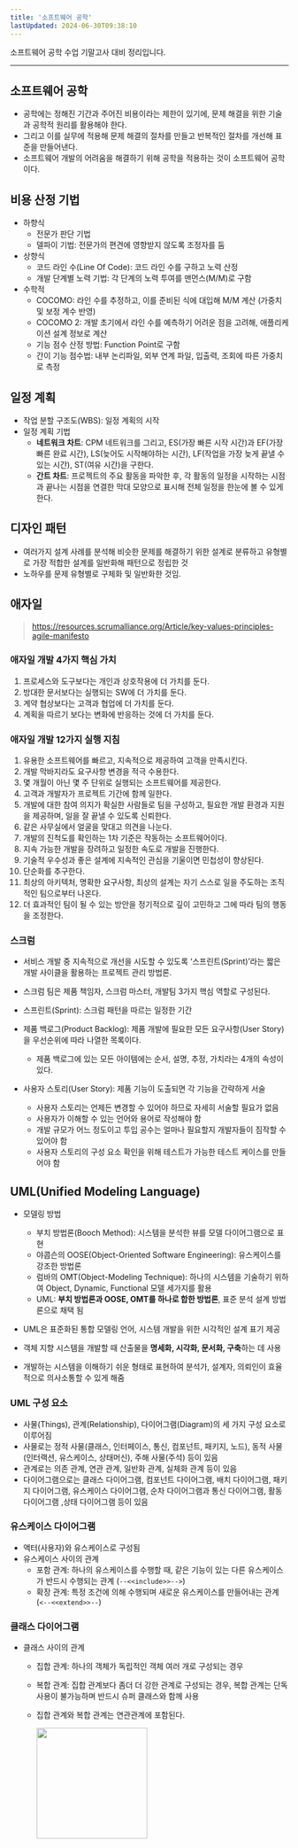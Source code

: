 ```yaml
---
title: '소프트웨어 공학'
lastUpdated: 2024-06-30T09:38:10
---
```

소프트웨어 공학 수업 기말고사 대비 정리입니다.

---

## 소프트웨어 공학

- 공학에는 정해진 기간과 주어진 비용이라는 제한이 있기에, 문제 해결을 위한 기술과 공학적 원리를 활용해야 한다. 
- 그리고 이를 실무에 적용해 문제 해결의 절차를 만들고 반복적인 절차를 개선해 표준을 만들어낸다. 
- 소프트웨어 개발의 어려움을 해결하기 위해 공학을 적용하는 것이 소프트웨어 공학이다.

## 비용 산정 기법

- 하향식
    - 전문가 판단 기법
    - 델파이 기법: 전문가의 편견에 영향받지 않도록 조정자를 둠
- 상향식
    - 코드 라인 수(Line Of Code): 코드 라인 수를 구하고 노력 산정
    - 개발 단계별 노력 기법: 각 단계의 노력 투여를 맨먼스(M/M)로 구함
- 수학적
    - COCOMO: 라인 수를 추정하고, 이를 준비된 식에 대입해 M/M 계산 (가중치 및 보정 계수 반영)
    - COCOMO 2: 개발 초기에서 라인 수를 예측하기 어려운 점을 고려해, 애플리케이션 설계 정보로 계산
    - 기능 점수 산정 방법: Function Point로 구함
    - 간이 기능 점수법: 내부 논리파일, 외부 연계 파일, 입출력, 조회에 따른 가중치로 측정

## 일정 계획

- 작업 분할 구조도(WBS): 일정 계획의 시작 
- 일정 계획 기법
    - **네트워크 차트**: CPM 네트워크를 그리고, ES(가장 빠른 시작 시간)과 EF(가장 빠른 완료 시간), LS(늦어도 시작해야하는 시간), LF(작업을 가장 늦게 끝낼 수 있는 시간), ST(여유 시간)을 구한다. 
    - **간트 차트**: 프로젝트의 주요 활동을 파악한 후, 각 활동의 일정을 시작하는 시점과 끝나는 시점을 연결한 막대 모양으로 표시해 전체 일정을 한눈에 볼 수 있게 한다. 

## 디자인 패턴

- 여러가지 설계 사례를 분석해 비슷한 문제를 해결하기 위한 설계로 분류하고 유형별로 가장 적합한 설계를 일반화해 패턴으로 정립한 것
- 노하우를 문제 유형별로 구체화 및 일반화한 것임.

## 애자일

> https://resources.scrumalliance.org/Article/key-values-principles-agile-manifesto

### 애자일 개발 4가지 핵심 가치
1. 프로세스와 도구보다는 개인과 상호작용에 더 가치를 둔다.
2. 방대한 문서보다는 실행되는 SW에 더 가치를 둔다.
3. 계약 협상보다는 고객과 협업에 더 가치를 둔다.
4. 계획을 따르기 보다는 변화에 반응하는 것에 더 가치를 둔다.

### 애자일 개발 12가지 실행 지침

1. 유용한 소프트웨어를 빠르고, 지속적으로 제공하여 고객을 만족시킨다.
2. 개발 막바지라도 요구사항 변경을 적극 수용한다.
3. 몇 개월이 아닌 몇 주 단위로 실행되는 소프트웨어를 제공한다.
4. 고객과 개발자가 프로젝트 기간에 함께 일한다.
5. 개발에 대한 참여 의지가 확실한 사람들로 팀을 구성하고, 필요한 개발 환경과 지원을 제공하며, 일을 잘 끝낼 수 있도록 신뢰한다.
6. 같은 사무실에서 얼굴을 맞대고 의견을 나눈다.
7. 개발의 진척도를 확인하는 1차 기준은 작동하는 소프트웨어이다.
8. 지속 가능한 개발을 장려하고 일정한 속도로 개발을 진행한다.
9. 기술적 우수성과 좋은 설계에 지속적인 관심을 기울이면 민첩성이 향상된다.
10. 단순화를 추구한다.
11. 최상의 아키텍처, 명확한 요구사항, 최상의 설계는 자기 스스로 일을 주도하는 조직적인 팀으로부터 나온다.
12. 더 효과적인 팀이 될 수 있는 방안을 정기적으로 깊이 고민하고 그에 따라 팀의 행동을 조정한다.

### 스크럼

- 서비스 개발 중 지속적으로 개선을 시도할 수 있도록 ‘스프린트(Sprint)’라는 짧은 개발 사이클을 활용하는 프로젝트 관리 방법론.
- 스크럼 팀은 제품 책임자, 스크럼 마스터, 개발팀 3가지 핵심 역할로 구성된다.

- 스프린트(Sprint): 스크럼 패턴을 따르는 일정한 기간

- 제품 백로그(Product Backlog): 제품 개발에 필요한 모든 요구사항(User Story)을 우선순위에 따라 나열한 목록이다.
  - 제품 백로그에 있는 모든 아이템에는 순서, 설명, 추정, 가치라는 4개의 속성이 있다.

- 사용자 스토리(User Story): 제품 기능이 도출되면 각 기능을 간략하게 서술
  - 사용자 스토리는 언제든 변경할 수 있어야 하므로 자세히 서술할 필요가 없음
  - 사용자가 이해할 수 있는 언어와 용어로 작성해야 함
  - 개발 규모가 어느 정도이고 투입 공수는 얼마나 필요할지 개발자들이 짐작할 수 있어야 함
  - 사용자 스토리의 구성 요소 확인을 위해 테스트가 가능한 테스트 케이스를 만들어야 함

## UML(Unified Modeling Language)

- 모델링 방법
  - 부치 방법론(Booch Method): 시스템을 분석한 뷰를 모델 다이어그램으로 표현
  - 야콥슨의 OOSE(Object-Oriented Software Engineering): 유스케이스를 강조한 방법론
  - 럼바의 OMT(Object-Modeling Technique): 하나의 시스템을 기술하기 위하여 Object, Dynamic, Functional 모델 세가지를 활용
  - UML: **부치 방법론과 OOSE, OMT를 하나로 합한 방법론**, 표준 분석 설계 방법론으로 채택 됨

- UML은 표준화된 통합 모델링 언어, 시스템 개발을 위한 시각적인 설계 표기 제공
- 객체 지향 시스템을 개발할 때 산출물을 **명세화, 시각화, 문서화, 구축**하는 데 사용
- 개발하는 시스템을 이해하기 쉬운 형태로 표현하여 분석가, 설계자, 의뢰인이 효율적으로 의사소통할 수 있게 해줌

### UML 구성 요소

- 사물(Things), 관계(Relationship), 다이어그램(Diagram)의 세 가지 구성 요소로 이루어짐
- 사물로는 정적 사물(클래스, 인터페이스, 통신, 컴포넌트, 패키지, 노드), 동적 사물(인터랙션, 유스케이스, 상태머신), 주해 사물(주석) 등이 있음
- 관계로는 의존 관계, 연관 관계, 일반화 관계, 실체화 관계 등이 있음
- 다이어그램으로는 클래스 다이어그램, 컴포넌트 다이어그램, 배치 다이어그램, 패키지 다이어그램, 유스케이스 다이어그램, 순차 다이어그램과 통신 다이어그램, 활동 다이어그램 ,상태 다이어그램 등이 있음

### 유스케이스 다이어그램

- 액터(사용자)와 유스케이스로 구성됨
- 유스케이스 사이의 관계
  - 포함 관계: 하나의 유스케이스를 수행할 때, 같은 기능이 있는 다른 유스케이스가 반드시 수행되는 관계 (`--<<include>>-->`)
  - 확장 관계: 특정 조건에 의해 수행되며 새로운 유스케이스를 만들어내는 관계 (`<--<<extend>>--`)

### 클래스 다이어그램

- 클래스 사이의 관계
  - 집합 관계: 하나의 객체가 독립적인 객체 여러 개로 구성되는 경우
  - 복합 관계: 집합 관계보다 좀더 더 강한 관계로 구성되는 경우, 복합 관계는 단독 사용이 불가능하며 반드시 슈퍼 클래스와 함께 사용
  - 집합 관계와 복합 관계는 연관관계에 포함된다.
  
      <img src="https://github.com/rlaisqls/TIL/assets/81006587/5ca29f31-a3ca-4d31-b505-22b361029f35" style="height: 200px"/>


 
